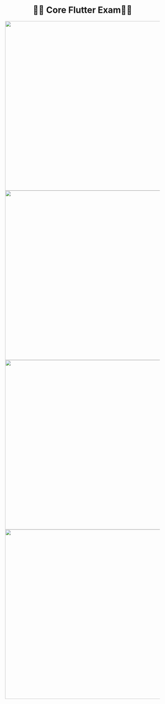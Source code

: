 <h1 align="center"> 🔶🔸 Core Flutter Exam🔸🔶 </h1>


<div align="center">
  <img height="550" align="left" src="https://github.com/AnkitUmredkar/Core_flutter_exam/assets/149374001/a20a7882-25b8-40a2-afff-4411b8917fb7"/>
  <img height="550" src="https://github.com/AnkitUmredkar/Core_flutter_exam/assets/149374001/ca6a6ade-e80d-498e-9ba4-7bec4493dc3b"/>
  <img height="550"  align="right" src="https://github.com/AnkitUmredkar/Core_flutter_exam/assets/149374001/af9f8cb3-9f0d-4cc0-9f07-2adbe89856e4"/>
</div>

###


<h1 align="left"> </h1>

###

<div align="center">
  <img height="550" align="left" src="https://github.com/AnkitUmredkar/Core_flutter_exam/assets/149374001/04639465-7092-441c-8b5b-53e090f744f6"/>
</div>
